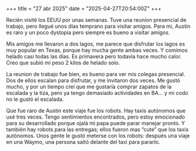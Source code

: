 +++
title = "27 abr 2025"
date = "2025-04-27T20:54:00Z"
+++

Recién visité los EEUU por unas semanas. Tuve una reunion presencial de trabajo, pero llegué unos días temprano para visitar amigos. Para mi, Austin es raro y un poco dystopia pero siempre es bueno a visitar amigos.

Mis amigos me llevaron a dos lagos, me parece que disfrutar los lagos es muy popular en Texas, porque hay mucha gente ambas veces. Y comimos helado casi todas las días. Es primavera pero todavía hace mucho calor. Creo que subió mi peso 2 kilos de helado solo.

La reunion de trabajo fue bien, es bueno para ver mis colegas presencial. Dos de ellos escalan para disfrutar, y me invitaron dos veces. Me gustó mucho, y por un tiempo creí que me gustaría comprar zapatos de la escalada y la tiza, pero ya tengo demasiado actividades en BA… y mi codo no le gustó el escalada.

Que fue raro de Austin este viaje fue los robots. Hay taxis autónomos que usé tres veces. Tengo sentimientos encontrados, pero estoy emocionado para su desarrollado porque ojalá mi papa puede parar manejar pronto. Y también hay robots para las entregas; ellos fueron mas “cute” que los taxis autónomos. Unos gente le gustó meterse con los robots: después una viaje en una Waymo, una persona saltó delante del taxi para pararlo.
